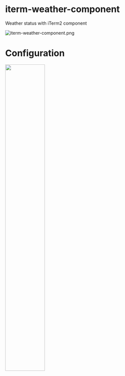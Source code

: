 # iterm-weather-component
Weather status with iTerm2 component

![iterm-weather-component.png](https://github.com/takezyou/iterm-weather-component/blob/master/screenshots/iterm-weather-component.png)

# Configuration

<img src="https://github.com/takezyou/iterm-weather-component/blob/master/screenshots/configuration.png" width=50%>


